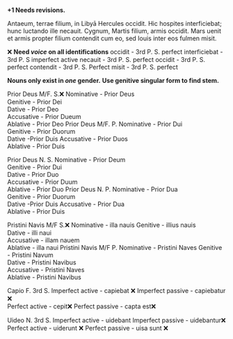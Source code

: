 **+1 Needs revisions.**

Antaeum, terrae filium, in Libyā Hercules occidit.
Hic hospites interficiebat; hunc luctando ille necauit.
Cygnum, Martis filium, armis occidit.
Mars uenit et armis propter filium contendit cum eo, sed Iouis inter eos fulmen misit.

❌ **Need *voice* on all identifications**
occidit - 3rd P. S. perfect
interficiebat - 3rd P. S imperfect active 
necauit - 3rd P. S. perfect
occidit - 3rd P. S. perfect
contendit - 3rd P. S. Perfect 
misit - 3rd P. S. perfect 



**Nouns only exist in *one* gender.**
**Use genitive singular form to find stem.**

Prior Deus M/F. S.❌ 
Nominative -  Prior Deus	 	 
Genitive - Prior Dei 	
Dative - Prior Deo 	 	 
Accusative - Prior Dueum	 	 	 
Ablative - Prior Deo
Prior Deus M/F. P.
Nominative	- Prior Dui 	 	 
Genitive - Prior Duorum 	 
Dative  -Prior Duis 
Accusative - Prior Duos 	 	 
Ablative - Prior Duis

Prior Deus N. S.
Nominative -  Prior Deum	 	 
Genitive - Prior Dui 	 
Dative - Prior Duo 	 	 
Accusative - Prior Duum	 	 	 
Ablative - Prior Duo
Prior Deus N. P.
Nominative	- Prior Dua 	 	 
Genitive - Prior Duorum 	 
Dative  -Prior Duis 
Accusative - Prior Dua	 	 
Ablative - Prior Duis

Pristini Navis M/F S.❌ 
Nominative - illa nauis
Genitive - illius nauis 	 
Dative - illi naui	 	 
Accusative - illam nauem 	 
Ablative - illa naui
Pristini Navis M/F P.
Nominative - Pristini Naves
Genitive - Pristini Navum 	 
Dative - Pristini Navibus	 
Accusative - Pristini Naves 	 	 
Ablative - Pristini Navibus

Capio F. 3rd S.
Imperfect active - capiebat ❌ 
Imperfect passive - capiebatur	❌  
Perfect active - 	 cepit❌ 
Perfect passive - capta est❌ 

Uideo N. 3rd S.
Imperfect active - uidebant
Imperfect passive	- uidebantur❌ 
Perfect active - uiderunt ❌ 
Perfect passive - uisa sunt ❌ 
